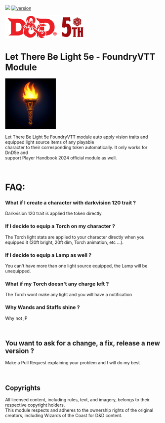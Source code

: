 ![](https://img.shields.io/badge/Foundry-v12-informational)
[![version](https://img.shields.io/badge/version-1.0.1-red.svg)](https://semver.org)

[<img src="licensed/dnd.png" height="76"/>](licensed/dnd.png "D&D Licensed")
[<img src="licensed/srd.png" height="76"/>](licensed/srd.png "SRD 5th")

# Let There Be Light 5e - FoundryVTT Module

[<img src="assets/icon.png" width="164"/>](assets/icon.png "Let There Be Light 5e")

Let There Be Light 5e FoundryVTT module auto apply vision traits and equipped light source items of any playable<br>
character to their corresponding token automatically. It only works for DnD5e and<br>
support Player Handbook 2024 official module as well.

<br>

# FAQ:

### What if I create a character with darkvision 120 trait ?

Darkvision 120 trait is applied the token directly.

### If I decide to equip a Torch on my character ?

The Torch light stats are applied to your character directly when you equipped it (20ft bright, 20ft dim, Torch animation, etc ...).

### If I decide to equip a Lamp as well ?

You can't have more than one light source equipped, the Lamp will be unequipped.

### What if my Torch doesn't any charge left ?

The Torch wont make any light and you will have a notification

### Why Wands and Staffs shine ?

Why not ;P

<br>

## You want to ask for a change, a fix, release a new version ?

Make a Pull Request explaining your problem and I will do my best

<br>

## Copyrights

All licensed content, including rules, text, and imagery, belongs to their respective copyright holders.<br>
This module respects and adheres to the ownership rights of the original creators, including Wizards of the Coast for D&D content.
